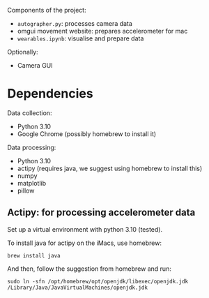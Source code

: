 Components of the project:
- `autographer.py`: processes camera data  
- omgui movement website: prepares accelerometer for mac
- `wearables.ipynb`: visualise and prepare data

Optionally:
- Camera GUI

# Dependencies
Data collection:
- Python 3.10 
- Google Chrome (possibly homebrew to install it)

Data processing:
- Python 3.10
- actipy (requires java, we suggest using homebrew to install this)
- numpy
- matplotlib
- pillow


## Actipy: for processing accelerometer data
Set up a virtual environment with python 3.10 (tested).

To install java for actipy on the iMacs, use homebrew:
```shell
brew install java
```

And then, follow the suggestion from homebrew and run:
```shell
sudo ln -sfn /opt/homebrew/opt/openjdk/libexec/openjdk.jdk /Library/Java/JavaVirtualMachines/openjdk.jdk
``` 